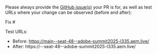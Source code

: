 Please always provide the [GitHub issue(s)](../issues) your PR is for, as well as test URLs where your change can be observed (before and after):

Fix #<gh-issue-id>

Test URLs:
- Before: https://main--seat-48--adobe-summit2025-l335.aem.live/
- After: https://<branch>--seat-48--adobe-summit2025-l335.aem.live/
